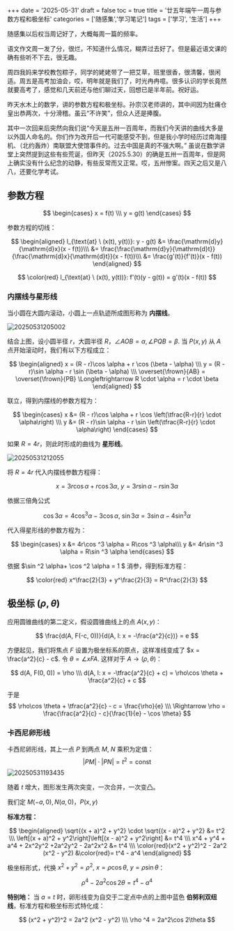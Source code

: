 +++
date = '2025-05-31'
draft = false
toc = true
title = '廿五年端午一周与参数方程和极坐标'
categories = ['随感集','学习笔记']
tags = ['学习', '生活']
+++

随感集以后权当周记好了，大概每周一篇的频率。

语文作文周一发了分，很烂，不知道什么情况，糊弄过去好了。但是最近语文课的确有些听不下去，很无趣。

周四我妈来学校教包粽子，同学的姥姥带了一把艾草，班里很香，很清馨，很闲适。周五是高考加油会，哎，明年就是我们了，时光冉冉噫。很多认识的学长竟然就要高考了，感觉和几天前还与他们聊过天，回想已是半年前。祝好运。

昨天水木上的数学，讲的参数方程和极坐标。孙宗汉老师讲的，其中间因为肚痛仓皇出恭两次，十分滑稽。虽云“不许笑”，但众人还是捧腹。

其中一次回来后突然向我们说“今天是五卅一百周年，而我们今天讲的曲线大多是以外国人命名的。你们作为改开后一代可能感受不到，但是我小学时经历过南海撞机、（北约轰炸）南联盟大使馆事件的。过去中国是真的不强大啊。” 虽说在数学讲堂上突然提到这些有些荒诞，但昨天（2025.5.30）的确是五卅一百周年，但是网上确实没有什么纪念的动静，有些反常而又正常。哎，五卅惨案。四天之后又是八八，还要化学考试。

## 参数方程

$$
\begin{cases}
    x = f(t) \\\ y = g(t)
\end{cases}
$$

参数方程的切线：

$$
\begin{aligned}
l_{\text{at} \  (x(t), y(t))}: y - g(t) &= \frac{\mathrm{d}y}{\mathrm{d}x}(x - f(t))\\\
&= \frac{\frac{\mathrm{d}y}{\mathrm{d}t}}{\frac{\mathrm{d}x}{\mathrm{d}t}}(x - f(t))\\\
&= \frac{g'(t)}{f'(t)}(x - f(t))
\end{aligned}
$$

$$
\color{red} l_{\text{at} \  (x(t), y(t))}: f'(t)(y - g(t)) = g'(t)(x - f(t))
$$


### 内摆线与星形线

当小圆在大圆内滚动，小圆上一点轨迹所成图形称为 **内摆线**。

![20250531205002](https://raw.githubusercontent.com/an-jack511/blogIMG/main/MyBlogImg20250531205002.png)

结合上图，设小圆半径 $r$，大圆半径 $R$，$\angle AOB = \alpha, \angle PQB = \beta$. 当 $P(x, y)$ 从 $A$ 点开始滚动时，我们有以下方程成立：

$$
\begin{aligned}
x = (R - r)\cos \alpha + r \cos (\beta - \alpha) \\\
y = (R - r)\sin \alpha - r \sin (\beta - \alpha) \\\
\overset{\frown}{AB} = \overset{\frown}{PB} \Longleftrightarrow R \cdot \alpha = r \cdot \beta 
\end{aligned}
$$

联立，得到内摆线的参数方程为：

$$
\begin{cases}
    x &= (R - r)\cos \alpha + r \cos \left(\tfrac{R-r}{r} \cdot \alpha\right) \\\ 
    y &= (R - r)\sin \alpha - r \sin \left(\tfrac{R-r}{r} \cdot \alpha\right)
\end{cases}
$$

如果 $R = 4r$，则此时形成的曲线为 **星形线**。

![20250531212055](https://raw.githubusercontent.com/an-jack511/blogIMG/main/MyBlogImg20250531212055.png)

将 $R = 4r$ 代入内摆线参数方程得：

$$
x = 3r\cos\alpha + r\cos 3\alpha, \ y = 3r \sin \alpha - r \sin 3\alpha
$$

依据三倍角公式 

$$
\cos 3\alpha  = 4\cos ^3 \alpha - 3 \cos \alpha, \ \sin 3\alpha = 3\sin \alpha - 4\sin ^3 \alpha
$$

代入得星形线的参数方程为：

$$
\begin{cases}
    x &= 4r\cos ^3 \alpha  = R\cos ^3 \alpha\\\ 
    y &= 4r\sin ^3 \alpha  = R\sin ^3 \alpha
\end{cases}
$$

依据 $\sin ^2 \alpha+ \cos ^2 \alpha = 1 $ 消参，得到标准方程：

$$
\color{red} x^\frac{2}{3} + y^\frac{2}{3} = R^\frac{2}{3}
$$

## 极坐标 $(\rho, \theta)$

应用圆锥曲线的第二定义，假设圆锥曲线上的点 $A(x, y)$：

$$
\frac{d(A, F(-c, 0))}{d(A, l: x = -\frac{a^2}{c})} = e
$$

方便起见，我们将焦点 $F$ 设置为极坐标系的原点，这样准线变成了 $x = \frac{a^2}{c} - c$. 令 $\theta = \angle xFA$. 这样对于 $A \rightarrow (\rho, \theta)$：

$$
d(A, F(0, 0)) = \rho \\\
d(A, l: x = -\tfrac{a^2}{c} + c) = \rho\cos \theta + \frac{a^2}{c} + c
$$

于是
$$
\rho\cos \theta + \tfrac{a^2}{c} - c = \frac{\rho}{e} \\\
\Rightarrow \rho = \frac{\frac{a^2}{c} - c}{\frac{1}{e} - \cos \theta}
$$

### 卡西尼卵形线
卡西尼卵形线，其上一点 $P$ 到两点 $M$, $N$ 乘积为定值：$$|PM|\cdot |PN| = t^2 = \text{const}$$
![20250531193435](https://raw.githubusercontent.com/an-jack511/blogIMG/main/MyBlogImg20250531193435.png)

随着 $t$ 增大，图形发生两次突变，一次合并，一次变凸。

我们定 $M(-a, 0), N(a, 0)$，$P(x, y)$

**标准方程：** 

$$
\begin{aligned}
\sqrt{(x + a)^2 + y^2} \cdot \sqrt{(x - a)^2 + y^2} &= t^2 \\\
\left[(x + a)^2 + y^2\right]\left[(x - a)^2 + y^2\right] &= t^4 \\\
x^4 + y^4 + a^4 + 2x^2y^2 +2a^2y^2 - 2a^2x^2 &= t^4 \\\
\color{red}(x^2 + y^2)^2 - 2a^2 (x^2 - y^2) &\color{red}= t^4 - a^4 
\end{aligned}
$$

极坐标形式，代换 $x^2 + y^2 = \rho ^2, \ x = \rho \cos \theta,\  y = \rho \sin \theta$：

$$
\rho ^4  - 2a^2\cos 2\theta = t^4 - a^4
$$

**特别地：** 当 $a = t$ 时，卵形线变为自交于二定点中点的上图中蓝色 **伯努利双纽线**，标准方程和极坐标形式特化成：

$$
(x^2 + y^2)^2 = 2a^2 (x^2 - y^2) \\\
\rho ^4 = 2a^2\cos 2\theta
$$